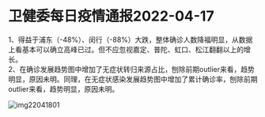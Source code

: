 # 卫健委每日疫情通报2022-04-17

1、得益于浦东（-48%）、闵行（-88%）大跌，整体确诊人数降福明显，从数据上看基本可以确立高峰已过。但不应忽视嘉定、普陀、虹口、松江翻翻以上的增长。  
2、在确诊发展趋势图中增加了无症状转归来源占比，刨除前期outlier来看，趋势明显，原因未明。同理，在无症状感染发展趋势图中增加了累计确诊率，刨除前期outlier来看，趋势明显，原因未明。

<img decoding="async" src="https://i0.wp.com/s2.loli.net/2022/05/02/bHzeRg3cqSrXwfv.jpg?w=640&#038;ssl=1" alt="img22041801" data-recalc-dims="1" />
